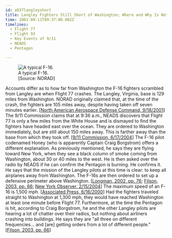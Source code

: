 ```yaml
---
id: a937langleyshort
title: Langley Fighters Still Short of Washington; Where and Why Is Not Clear
time: 2001-09-11T09:37:00.002Z
timelines:
  - Flight 77
  - Flight 93
  - Key Events of 9/11
  - NEADS
  - Pentagon

---
```


<figure class="image">
  <img alt="A typical F-16." src="//i2.wp.com/cdn.historycommons.org/images/events/311_f162050081722-9066.jpg" />
  <figcaption>A typical F-16.<br>[Source: NORAD]</figcaption>
</figure>

Accounts differ as to how far from Washington the F-16 fighters scrambled from Langley are when Flight 77 crashes. The Langley, Virginia, base is 129 miles from Washington. NORAD originally claimed that, at the time of the crash, the fighters are 105 miles away, despite having taken off seven minutes earlier. [[North American Aerospace Defense Command, 9/18/2001][1]] The 9/11 Commission claims that at 9:36 a.m., NEADS discovers that Flight 77 is only a few miles from the White House and is dismayed to find the fighters have headed east over the ocean. They are ordered to Washington immediately, but are still about 150 miles away. This is farther away than the base from which they took off. [[9/11 Commission, 6/17/2004][2]] The F-16 pilot codenamed Honey (who is apparently Captain Craig Borgstrom) offers a different explanation. As previously mentioned, he says they are flying toward New York, when they see a black column of smoke coming from Washington, about 30 or 40 miles to the west. He is then asked over the radio by NEADS if he can confirm the Pentagon is burning. He confirms it. He says that the mission of the Langley pilots at this time is clear: to keep all airplanes away from Washington. The F-16s are then ordered to set up a defensive perimeter above Washington. [[Longman, 2002, pp. 76][3]; [Filson, 2003, pp. 66][4]; [New York Observer, 2/15/2004][5]] The maximum speed of an F-16 is 1,500 mph. [[Associated Press, 6/16/2000][6]] Had the fighters traveled straight to Washington at 1,300 mph, they would have reached Washington at least one minute before Flight 77. Furthermore, at the time the Pentagon is hit, according to Craig Borgstrom, he and the other Langley pilots are hearing a lot of chatter over their radios, but nothing about airliners crashing into buildings. He says they are "all three on different frequencies… and [are] getting orders from a lot of different people." [[Filson, 2003, pp. 66][4]]

[1]: https://web.archive.org/web/20030809155434/http:/www.norad.mil/index.cfm?fuseaction=home.news_rel_09_18_01
[2]: https://web.archive.org/web/20040617211819/http://www.msnbc.msn.com/id/5233007/
[3]: https://www.amazon.com/Among-Heroes-United-Flight-Passengers/dp/0060099089
[4]: https://www.amazon.com/Air-War-Over-America-Defense/dp/061512416X
[5]: https://observer.com/2004/02/stewardess-idd-hijackers-early-transcripts-show/
[6]: https://web.archive.org/web/20000817190429/http://abcnews.go.com/sections/us/DailyNews/fighterjetdown000616.html
